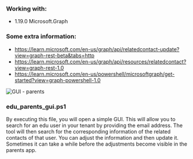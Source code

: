 ### Working with:
 * 1.19.0               Microsoft.Graph

### Some extra information:
* https://learn.microsoft.com/en-us/graph/api/relatedcontact-update?view=graph-rest-beta&tabs=http
* https://learn.microsoft.com/en-us/graph/api/resources/relatedcontact?view=graph-rest-1.0
* https://learn.microsoft.com/en-us/powershell/microsoftgraph/get-started?view=graph-powershell-1.0

![GUI - parents](https://user-images.githubusercontent.com/113233490/211123292-a0d21d54-93b6-4ef5-9648-99877e2f0acf.PNG)


### edu_parents_gui.ps1

By executing this file, you will open a simple GUI. This will allow you to search for an edu user in your tenant by providing the email address. The tool will then search for the corresponding information of the related contacts of that user. You can adjust the information and then update it. Sometimes it can take a while before the adjustments become visible in the parents app.
